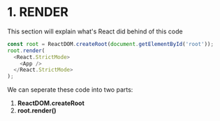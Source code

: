 # **1. RENDER**

This section will explain what's React did behind of this code
  
```javascript
const root = ReactDOM.createRoot(document.getElementById('root'));
root.render(
  <React.StrictMode>
    <App />
  </React.StrictMode>
);
```

We can seperate these code into two parts: 
1. **ReactDOM.createRoot**
2. **root.render()**
